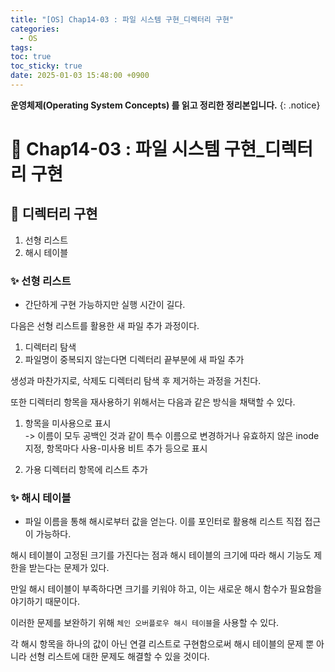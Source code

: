 ```yaml
---
title: "[OS] Chap14-03 : 파일 시스템 구현_디렉터리 구현"
categories:
  - OS
tags:
toc: true
toc_sticky: true
date: 2025-01-03 15:48:00 +0900
---
```


<strong>운영체제(Operating System Concepts) 를 읽고 정리한 정리본입니다.</strong>
{: .notice}

# 📌 Chap14-03 : 파일 시스템 구현_디렉터리 구현

## 🫧 디렉터리 구현

1. 선형 리스트
2. 해시 테이블

### ✨ 선형 리스트

- 간단하게 구현 가능하지만 실행 시간이 길다.

다음은 선형 리스트를 활용한 새 파일 추가 과정이다.

1. 디렉터리 탐색
2. 파일명이 중복되지 않는다면 디렉터리 끝부분에 새 파일 추가

생성과 마찬가지로, 삭제도 디렉터리 탐색 후 제거하는 과정을 거친다.

또한 디렉터리 항목을 재사용하기 위해서는 다음과 같은 방식을 채택할 수 있다.

1. 항목을 미사용으로 표시
<br/> -> 이름이 모두 공백인 것과 같이 특수 이름으로 변경하거나 유효하지 않은 inode 지정, 항목마다 사용-미사용 비트 추가 등으로 표시

2. 가용 디렉터리 항목에 리스트 추가

### ✨ 해시 테이블

- 파일 이름을 통해 해시로부터 값을 얻는다. 이를 포인터로 활용해 리스트 직접 접근이 가능하다.

해시 테이블이 고정된 크기를 가진다는 점과 해시 테이블의 크기에 따라 해시 기능도 제한을 받는다는 문제가 있다.

만일 해시 테이블이 부족하다면 크기를 키워야 하고, 이는 새로운 해시 함수가 필요함을 야기하기 때문이다.

이러한 문제를 보완하기 위해 `체인 오버플로우 해시 테이블`을 사용할 수 있다.

각 해시 항목을 하나의 값이 아닌 연결 리스트로 구현함으로써 해시 테이블의 문제 뿐 아니라 선형 리스트에 대한 문제도 해결할 수 있을 것이다.
